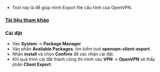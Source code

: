 - Tool này là để giúp mình Export file cấu hình của OpenVPN.

### [Tài liệu tham khảo](https://docs.netgate.com/pfsense/en/latest/packages/openvpn-client-export.html)

### Cài đặt
- Vào **System** -> **Package Manager**
- Vào phần **Available Packages**, tìm kiếm tool **openvpn-client-export**.
- Nhấn **install** và chọn **Confirm** để xác nhận cài đặt.
- Khi quá trình cài đặt thành công thì mình vào **VPN** -> **OpenVPN** sẽ thấy phần **Client Export**.




